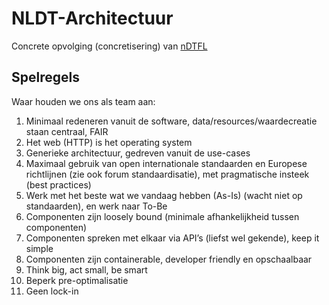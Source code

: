# NLDT-Architectuur
Concrete opvolging (concretisering) van [nDTFL](https://geonovum.github.io/DTFL/Referentie%20Architectuur/)

## Spelregels

Waar houden we ons als team aan:

1.	Minimaal redeneren vanuit de software, data/resources/waardecreatie staan centraal, FAIR
2.	Het web (HTTP) is het operating system
3.	Generieke architectuur, gedreven vanuit de use-cases
4.	Maximaal gebruik van open internationale standaarden en Europese richtlijnen (zie ook forum standaardisatie), met pragmatische insteek (best practices)
6.	Werk met het beste wat we vandaag hebben (As-Is) (wacht niet op standaarden), en werk naar To-Be
7.	Componenten zijn loosely bound (minimale afhankelijkheid tussen componenten)
8.	Componenten spreken met elkaar via API’s (liefst wel gekende), keep it simple
9.	Componenten zijn containerable, developer friendly en opschaalbaar
10.	Think big, act small, be smart
11.	Beperk pre-optimalisatie
12.	Geen lock-in
